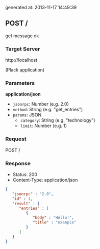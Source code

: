 generated at: 2013-11-17 14:49:39

## POST /

get message ok

### Target Server

http://localhost

(Plack application)

### Parameters

__application/json__

- `jsonrpc`: Number (e.g. 2.0)
- `method`: String (e.g. "get_entries")
- `params`: JSON
    - `category`: String (e.g. "technology")
    - `limit`: Number (e.g. 1)

### Request

POST /

### Response

- Status:       200
- Content-Type: application/json

```json
{
   "jsonrpc" : "2.0",
   "id" : 1,
   "result" : {
      "entries" : [
         {
            "body" : "Hello!",
            "title" : "example"
         }
      ]
   }
}

```

